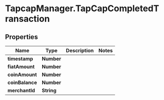 # TapcapManager.TapCapCompletedTransaction

## Properties
Name | Type | Description | Notes
------------ | ------------- | ------------- | -------------
**timestamp** | **Number** |  | 
**fiatAmount** | **Number** |  | 
**coinAmount** | **Number** |  | 
**coinBalance** | **Number** |  | 
**merchantId** | **String** |  | 


